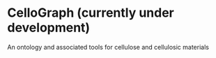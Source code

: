 # CelloGraph (currently under development)
An ontology and associated tools for cellulose and cellulosic materials

